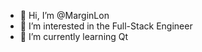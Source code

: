 - 👋 Hi, I’m @MarginLon
- 👀 I’m interested in the Full-Stack Engineer
- 🌱 I’m currently learning Qt

<!---
MarginLon/MarginLon is a ✨ special ✨ repository because its `README.md` (this file) appears on your GitHub profile.
You can click the Preview link to take a look at your changes.
--->
